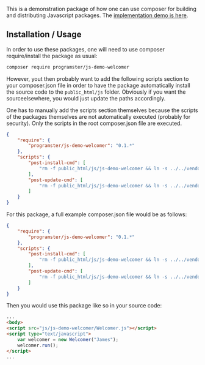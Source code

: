 This is a demonstration package of how one can use composer for building and
distributing Javascript packages. The [implementation demo is here](https://github.com/programster/js-demo-welcomer-implementation).

## Installation / Usage
In order to use these packages, one will need to use composer require/install
the package as usual:

```bash
composer require programster/js-demo-welcomer
```

However, yout then probably want to add the following
scripts section to  your composer.json file in order to have the package
automatically install the source code to the `public_html/js` folder.
Obviously if you want the sourceelsewhere, you would just update the paths
accordingly.

One has to manually add the scripts section themselves because the scripts of
the packages themselves are not automatically executed (probably for security).
Only the scripts in the root composer.json file are executed.

```json
{
    "require": {
        "programster/js-demo-welcomer": "0.1.*"
    },
    "scripts": {
        "post-install-cmd": [
            "rm -f public_html/js/js-demo-welcomer && ln -s ../../vendor/programster/js-demo-welcomer/src public_html/js/js-demo-welcomer"
        ],
        "post-update-cmd": [
            "rm -f public_html/js/js-demo-welcomer && ln -s ../../vendor/programster/js-demo-welcomer/src public_html/js/js-demo-welcomer"
        ]
    }
}
```

For this package, a full example composer.json file would be as follows:

```json
{
    "require": {
        "programster/js-demo-welcomer": "0.1.*"
    },
    "scripts": {
        "post-install-cmd": [
            "rm -f public_html/js/js-demo-welcomer && ln -s ../../vendor/programster/js-demo-welcomer/src public_html/js/js-demo-welcomer"
        ],
        "post-update-cmd": [
            "rm -f public_html/js/js-demo-welcomer && ln -s ../../vendor/programster/js-demo-welcomer/src public_html/js/js-demo-welcomer"
        ]
    }
}
```

Then you would use this package like so in your source code:

```html
...
<body>
<script src="js/js-demo-welcomer/Welcomer.js"></script>
<script type="text/javascript">
    var welcomer = new Welcomer("James");
    welcomer.run();
</script>
...
```
